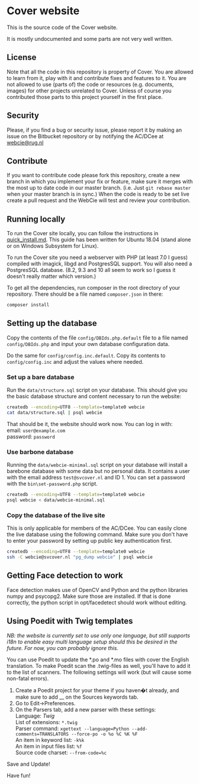# Cover website
This is the source code of the Cover website.

It is mostly undocumented and some parts are not very well written.

## License
Note that all the code in this repository is property of Cover. You are allowed to learn from it, play with it and contribute fixes and features to it. You are not allowed to use (parts of) the code or resources (e.g. documents, images) for other projects unrelated to Cover. Unless of course you contributed those parts to this project yourself in the first place.

## Security
Please, if you find a bug or security issue, please report it by making an issue on the Bitbucket repository or by notifying the AC/DCee at webcie@rug.nl

## Contribute
If you want to contribute code please fork this repository, create a new branch in which you implement your fix or feature, make sure it merges with the most up to date code in our master branch. (i.e. Just `git rebase master` when your master branch is in sync.) When the code is ready to be set live create a pull request and the WebCie will test and review your contribution.

## Running locally

To run the Cover site locally, you can follow the instructions in [quick_install.md](quick_install.md). This guide has been written for Ubuntu 18.04 (stand alone or on Windows Subsystem for Linux).

To run the Cover site you need a webserver with PHP (at least 7.0 I guess) compiled with imagick, libgd and PostgresSQL support. You will also need a PostgresSQL database. (8.2, 9.3 and 10 all seem to work so I guess it doesn't really matter which version.)

To get all the dependencies, run composer in the root directory of your repository. There should be a file named `composer.json` in there:

```bash
composer install
```

## Setting up the database
Copy the contents of the file `config/DBIds.php.default` file to a file named `config/DBIds.php` and input your own database configuration data.

Do the same for `config/config.inc.default`. Copy its contents to `config/config.inc` and adjust the values where needed.

### Set up a bare database
Run the `data/structure.sql` script on your database. This should give you the basic database structure and content necessary to run the website:

```bash
createdb --encoding=UTF8 --template=template0 webcie 
cat data/structure.sql | psql webcie
```

That should be it, the website should work now. You can log in with:  
email: `user@example.com`  
password: `password`

### Use barbone database
Running the `data/webcie-minimal.sql` script on your database will install a barebone database with some data but no personal data. It contains a user with the email address `test@svcover.nl` and ID 1. You can set a password with the `bin\set-password.php` script.

```bash
createdb --encoding=UTF8 --template=template0 webcie 
psql webcie < data/webcie-minimal.sql
```

### Copy the database of the live site
This is only applicable for members of the AC/DCee. You can easily clone the live database using the following command. Make sure you don't have to enter your password by setting up public key authentication first.

```bash
createdb --encoding=UTF8 --template=template0 webcie 
ssh -C webcie@svcover.nl "pg_dump webcie" | psql webcie
```

## Getting Face detection to work
Face detection makes use of OpenCV and Python and the python libraries numpy and psycopg2. Make sure those are installed. If that is done correctly, the python script in opt/facedetect should work without editing.

## Using Poedit with Twig templates

*NB: the website is currently set to use only one language, but still supports i18n to enable easy multi language setup should this be desired in the future. For now, you can probably ignore this.*

You can use Poedit to update the \*.po and \*.mo files with cover the English translation. To make Poedit scan the .twig-files as well, you'll have to add it to the list of scanners. The following settings will work (but will cause some non-fatal errors).

1. Create a Poedit project for your theme if you haven�t already, and make sure to add __ on the Sources keywords tab.
2. Go to Edit->Preferences.
3. On the Parsers tab, add a new parser with these settings:  
   Language: *Twig*  
   List of extensions: ``*.twig``  
   Parser command: ``xgettext --language=Python --add-comments=TRANSLATORS --force-po -o %o %C %K %F``  
   An item in keyword list: ``-k%k``  
   An item in input files list: ``%f``  
   Source code charset: ``--from-code=%c``

Save and Update!

Have fun!